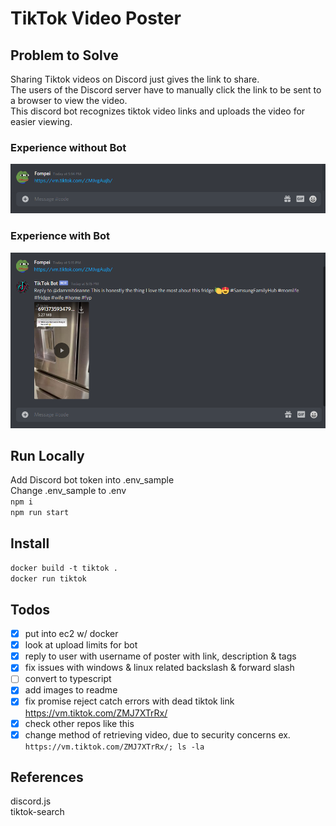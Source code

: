 # TikTok Video Poster

## Problem to Solve

Sharing Tiktok videos on Discord just gives the link to share.  
The users of the Discord server have to manually click the link to be sent to a browser to view the video.  
This discord bot recognizes tiktok video links and uploads the video for easier viewing.  

### Experience without Bot

![](./images/old.png)

### Experience with Bot

![](./images/new.png)

## Run Locally

Add Discord bot token into .env_sample  
Change .env_sample to .env  
`npm i`  
`npm run start`

## Install

`docker build -t tiktok .`  
`docker run tiktok`  

## Todos

- [x] put into ec2 w/ docker
- [x] look at upload limits for bot
- [x] reply to user with username of poster with link, description & tags
- [x] fix issues with windows & linux related backslash & forward slash
- [ ] convert to typescript
- [x] add images to readme 
- [x] fix promise reject catch errors with dead tiktok link https://vm.tiktok.com/ZMJ7XTrRx/
- [x] check other repos like this
- [x] change method of retrieving video, due to security concerns ex. `https://vm.tiktok.com/ZMJ7XTrRx/; ls -la`

## References

discord.js  
tiktok-search  
